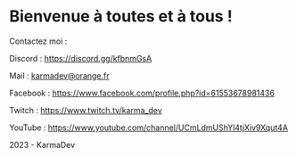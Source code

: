 # Bienvenue à toutes et à tous !

Contactez moi :

Discord :        https://discord.gg/kfbnmGsA

Mail :           karmadev@orange.fr

Facebook :       https://www.facebook.com/profile.php?id=61553678981436

Twitch :         https://www.twitch.tv/karma_dev

YouTube :        https://www.youtube.com/channel/UCmLdmUShYl4tjXiv9Xqut4A



2023 - KarmaDev


